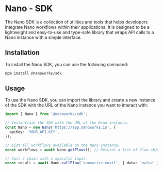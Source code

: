 # Nano - SDK

The Nano SDK is a collection of utilities and tools that helps developers integrate Nano workflows within their applications. It is designed to be a lightweight and easy-to-use and type-safe library that wraps API calls to a Nano instance with a simple interface.

## Installation

To install the Nano SDK, you can use the following command:

```bash
npm install @nanoworks/sdk
```

## Usage

To use the Nano SDK, you can import the library and create a new instance of the SDK with the URL of the Nano instance you want to interact with:

```typescript
import { Nano } from '@nanoworks/sdk';

// Instantiate the SDK with the URL of the Nano instance.
const Nano = new Nano('https://app.nanoworks.io', {
  apiKey: 'YOUR_API_KEY',
});

// List all workflows available on the Nano instance.
const workflows = await Nano.getFlows(); // Returns a list of flow objects.

// Call a chain with a specific input.
const result = await Nano.callFlow('summarize-email', { data: 'value' }); // Returns the result of the flow call.
```
